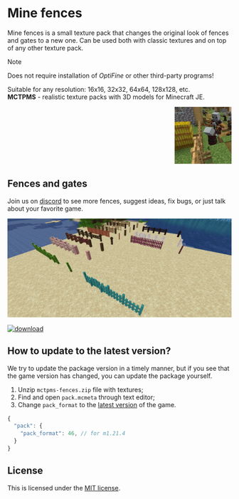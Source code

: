 # Mine fences

Mine fences is a small texture pack that changes the original look of fences and gates to a new one. Can be used both with classic textures and on top of any other texture pack.

> [!NOTE]  
> Does not require installation of *OptiFine* or other third-party programs!
  
Suitable for any resolution: 16x16, 32x32, 64x64, 128x128, etc.  
**MCTPMS** - realistic texture packs with 3D models for Minecraft JE. <p align="right">
  <img
    src="https://github.com/andrejsharapov/mine-fences/blob/main/pack.png?raw=true"
    alt="mctpms-fences"
    width="128">
</p>

## Fences and gates

Join us on [discord](https://discord.gg/En8KcxdDra) to see more fences, suggest ideas, fix bugs, or just talk about your favorite game.

![preview](https://github.com/andrejsharapov/mine-fences/blob/m1.21.4/preview.png?raw=true)

[![download][download-badge]][download-link]

## How to update to the latest version?

We try to update the package version in a timely manner, but if you see that the game version has changed, you can update the package yourself.

1. Unzip `mctpms-fences.zip` file with textures;
2. Find and open `pack.mcmeta` through text editor;
3. Change `pack_format` to the [latest version](https://minecraft.wiki/w/Pack_format#List_of_resource_pack_formats) of the game.

```js
{
  "pack": {
    "pack_format": 46, // for m1.21.4
  }
}
```

## License

This is licensed under the [MIT license](https://github.com/andrejsharapov/mine-fences/blob/main/LICENSE).

<!--  -->

[download-link]: https://www.mediafire.com/file/hzp46ipsum38fx3/mctpms-fences-1.0.0.zip/file
[download-badge]: https://img.shields.io/badge/download-mctpms--fences.zip-d900bc
